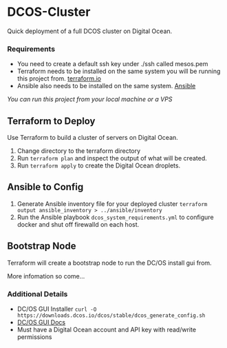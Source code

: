 # DCOS-Cluster

Quick deployment of a full DCOS cluster on Digital Ocean.

### Requirements

* You need to create a default ssh key under ./ssh called mesos.pem
* Terraform needs to be installed on the same system you will be running this project from. [terraform.io](http://www.terraform.io)
* Ansible also needs to be installed on the same system. [Ansible](http://www.ansible.com)

*You can run this project from your local machine or a VPS*

## Terraform to Deploy

Use Terraform to build a cluster of servers on Digital Ocean.
1. Change directory to the terraform directory
2. Run `terraform plan` and inspect the output of what will be created.
3. Run `terraform apply` to create the Digital Ocean droplets.

## Ansible to Config

1. Generate Ansible inventory file for your deployed cluster `terraform output ansible_inventory > ../ansible/inventory`
2. Run the Ansible playbook `dcos_system_requirements.yml` to configure docker and shut off firewalld on each host.

## Bootstrap Node

Terraform will create a bootstrap node to run the DC/OS install gui from.

More infomation so come...

### Additional Details

* DC/OS GUI Installer `curl -O https://downloads.dcos.io/dcos/stable/dcos_generate_config.sh`
* [DC/OS GUI Docs](https://dcos.io/docs/1.9/installing/custom/gui/)
* Must have a Digital Ocean account and API key with read/write permissions

